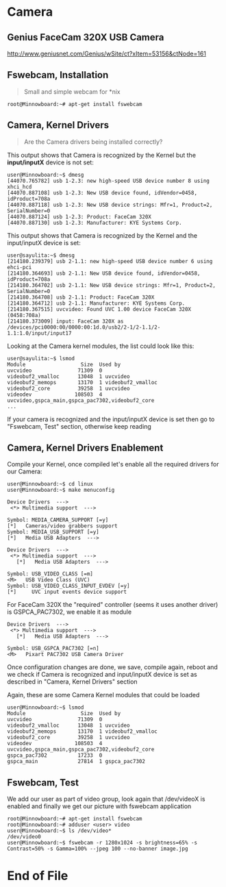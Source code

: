 # Camera

## Genius FaceCam 320X USB Camera
 http://www.geniusnet.com/Genius/wSite/ct?xItem=53156&ctNode=161 

## Fswebcam, Installation
> Small and simple webcam for *nix

    root@Minnowboard:~# apt-get install fswebcam

## Camera, Kernel Drivers
> Are the Camera drivers being installed correctly? 

This output shows that Camera is recognized by the Kernel but the **input/inputX** device is not set:

    user@Minnowboard:~$ dmesg
    [44070.765782] usb 1-2.3: new high-speed USB device number 8 using xhci_hcd
    [44070.887108] usb 1-2.3: New USB device found, idVendor=0458, idProduct=708a
    [44070.887118] usb 1-2.3: New USB device strings: Mfr=1, Product=2, SerialNumber=0
    [44070.887124] usb 1-2.3: Product: FaceCam 320X
    [44070.887130] usb 1-2.3: Manufacturer: KYE Systems Corp.

This output shows that Camera is recognized by the Kernel and the input/inputX
device is set:

    user@sayulita:~$ dmesg
    [214180.239379] usb 2-1.1: new high-speed USB device number 6 using ehci-pci
    [214180.364693] usb 2-1.1: New USB device found, idVendor=0458, idProduct=708a
    [214180.364702] usb 2-1.1: New USB device strings: Mfr=1, Product=2, SerialNumber=0
    [214180.364708] usb 2-1.1: Product: FaceCam 320X
    [214180.364712] usb 2-1.1: Manufacturer: KYE Systems Corp.
    [214180.367515] uvcvideo: Found UVC 1.00 device FaceCam 320X (0458:708a)
    [214180.373009] input: FaceCam 320X as /devices/pci0000:00/0000:00:1d.0/usb2/2-1/2-1.1/2-1.1:1.0/input/input17

Looking at the Camera kernel modules, the list could look like this:

    user@sayulita:~$ lsmod
    Module                  Size  Used by
    uvcvideo               71309  0
    videobuf2_vmalloc      13048  1 uvcvideo
    videobuf2_memops       13170  1 videobuf2_vmalloc
    videobuf2_core         39258  1 uvcvideo
    videodev              108503  4 uvcvideo,gspca_main,gspca_pac7302,videobuf2_core
    ...

If your camera is recognized and the input/inputX device is set then go to "Fswebcam, Test" section, otherwise keep reading

## Camera, Kernel Drivers Enablement

Compile your Kernel, once compiled let's enable all the required drivers
for our Camera:

    user@Minnowboard:~$ cd linux
    user@Minnowboard:~$ make menuconfig
    
    Device Drivers  --->
     <*> Multimedia support  --->
    
    Symbol: MEDIA_CAMERA_SUPPORT [=y]
    [*]   Cameras/video grabbers support
    Symbol: MEDIA_USB_SUPPORT [=y]
    [*]   Media USB Adapters  --->
    
    Device Drivers  --->
     <*> Multimedia support  ---> 
       [*]   Media USB Adapters  ---> 
    
    Symbol: USB_VIDEO_CLASS [=m]
    <M>   USB Video Class (UVC)
    Symbol: USB_VIDEO_CLASS_INPUT_EVDEV [=y]
    [*]     UVC input events device support

For FaceCam 320X the "required" controller (seems it uses another driver)
is GSPCA_PAC7302, we enable it as module

    Device Drivers  --->
     <*> Multimedia support  ---> 
       [*]   Media USB Adapters  ---> 
    
    Symbol: USB_GSPCA_PAC7302 [=n]
    <M>   Pixart PAC7302 USB Camera Driver

Once configuration changes are done, we save, compile again, reboot and
we check if Camera is recognized and input/inputX device is set as described in
"Camera, Kernel Drivers" section

Again, these are some Camera Kernel modules that could be loaded

    user@Minnowboard:~$ lsmod
    Module                  Size  Used by
    uvcvideo               71309  0
    videobuf2_vmalloc      13048  1 uvcvideo
    videobuf2_memops       13170  1 videobuf2_vmalloc
    videobuf2_core         39258  1 uvcvideo
    videodev              108503  4 uvcvideo,gspca_main,gspca_pac7302,videobuf2_core
    gspca_pac7302          17233  0
    gspca_main             27814  1 gspca_pac7302

## Fswebcam, Test

We add our user as part of video group, look again that /dev/videoX is enabled
and finally we get our picture with fswebcam application

    root@Minnowboard:~# apt-get install fswebcam
    root@Minnowboard:~# adduser <user> video
    user@Minnowboard:~$ ls /dev/video*
    /dev/video0
    user@Minnowboard:~$ fswebcam -r 1280x1024 -s brightness=65% -s Contrast=50% -s Gamma=100% --jpeg 100 --no-banner image.jpg

# End of File
